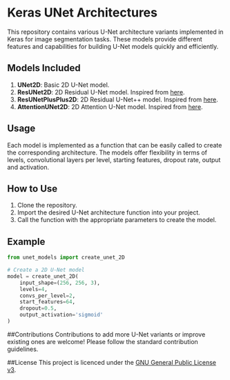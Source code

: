 # Keras UNet Architectures

This repository contains various U-Net architecture variants implemented in Keras for image segmentation tasks. These models provide different features and capabilities for building U-Net models quickly and efficiently.

## Models Included
1. **UNet2D**: Basic 2D U-Net model.
2. **ResUNet2D**: 2D Residual U-Net model. Inspired from [here](https://github.com/nikhilroxtomar/Deep-Residual-Unet/blob/master/Deep%20Residual%20UNet.ipynb).
3. **ResUNetPlusPlus2D**: 2D Residual U-Net++ model. Inspired from [here](https://github.com/DebeshJha/ResUNetPlusPlus/).
4. **AttentionUNet2D**: 2D Attention U-Net model. Inspired from [here](https://github.com/robinvvinod/unet/).

## Usage
Each model is implemented as a function that can be easily called to create the corresponding architecture. The models offer flexibility in terms of levels, convolutional layers per level, starting features, dropout rate, output and activation.

## How to Use
1. Clone the repository.
2. Import the desired U-Net architecture function into your project.
3. Call the function with the appropriate parameters to create the model.

## Example
```python
from unet_models import create_unet_2D

# Create a 2D U-Net model
model = create_unet_2D(
    input_shape=(256, 256, 3),
    levels=4,
    convs_per_level=2,
    start_features=64,
    dropout=0.5,
    output_activation='sigmoid'
)
```

##Contributions
Contributions to add more U-Net variants or improve existing ones are welcome! Please follow the standard contribution guidelines.

##License
This project is licenced under the [GNU General Public License v3](https://www.gnu.org/licenses/gpl-3.0.html).
